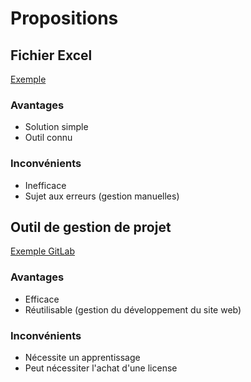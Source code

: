 # Propositions

## Fichier Excel

[Exemple](www.cmq.gouv.qc.ca-Commission-municipale-du-Quebec-2022-06-01.xlsx)

### Avantages

- Solution simple
- Outil connu

### Inconvénients

- Inefficace
- Sujet aux erreurs (gestion manuelles)

## Outil de gestion de projet

[Exemple GitLab](https://gitlab.com/cmq1/Accessibiliteweb/-/boards)

### Avantages

- Efficace
- Réutilisable (gestion du développement du site web)

### Inconvénients

- Nécessite un apprentissage
- Peut nécessiter l'achat d'une license
